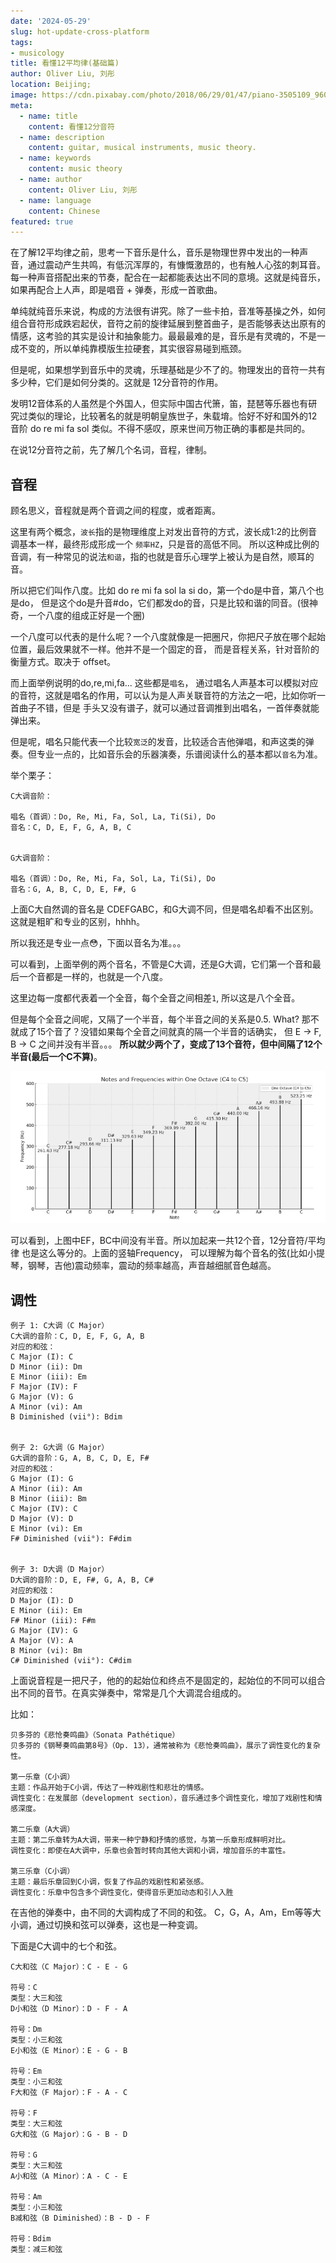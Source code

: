 ```yaml
---
date: '2024-05-29'
slug: hot-update-cross-platform
tags:
- musicology
title: 看懂12平均律(基础篇)
author: Oliver Liu, 刘彤
location: Beijing;
image: https://cdn.pixabay.com/photo/2018/06/29/01/47/piano-3505109_960_720.jpg
meta:
  - name: title
    content: 看懂12分音符
  - name: description
    content: guitar, musical instruments, music theory.
  - name: keywords
    content: music theory
  - name: author
    content: Oliver Liu, 刘彤
  - name: language
    content: Chinese
featured: true
---
```


在了解12平均律之前，思考一下音乐是什么，音乐是物理世界中发出的一种声音，通过震动产生共鸣，有低沉浑厚的，有慷慨激昂的，也有触人心弦的刺耳音。每一种声音搭配出来的节奏，配合在一起都能表达出不同的意境。这就是纯音乐，如果再配合上人声，即是唱音 + 弹奏，形成一首歌曲。

单纯就纯音乐来说，构成的方法很有讲究。除了一些卡拍，音准等基操之外，如何组合音符形成跌宕起伏，音符之前的旋律延展到整首曲子，是否能够表达出原有的情感，这考验的其实是设计和抽象能力。最最最难的是，音乐是有灵魂的，不是一成不变的，所以单纯靠模版生拉硬套，其实很容易碰到瓶颈。

但是呢，如果想学到音乐中的灵魂，乐理基础是少不了的。物理发出的音符一共有多少种，它们是如何分类的。这就是 12分音符的作用。

发明12音体系的人虽然是个外国人，但实际中国古代箫，笛，琵琶等乐器也有研究过类似的理论，比较著名的就是明朝皇族世子，朱载堉。恰好不好和国外的12音阶 do re mi fa sol 类似。不得不感叹，原来世间万物正确的事都是共同的。

在说12分音符之前，先了解几个名词，音程，律制。

## 音程

顾名思义，音程就是两个音调之间的程度，或者距离。

这里有两个概念，`波长`指的是物理维度上对发出音符的方式，波长成1:2的比例音调基本一样，最终形成形成一个 `频率HZ`，只是音的高低不同。
所以这种成比例的音调，有一种常见的说法`和谐`，指的也就是音乐心理学上被认为是自然，顺耳的音。

所以把它们叫作八度。比如 do re mi fa sol la si do，第一个do是中音，第八个也是do，
但是这个do是升音#do，它们都发do的音，只是比较和谐的同音。(很神奇，一个八度的组成正好是一个圈)

一个八度可以代表的是什么呢？一个八度就像是一把圈尺，你把尺子放在哪个起始位置，最后效果就不一样。他并不是一个固定的音，
而是音程关系，针对音阶的衡量方式。取决于 offset。

而上面举例说明的do,re,mi,fa... 这些都是`唱名`， 通过唱名人声基本可以模拟对应的音符，这就是唱名的作用，可以认为是人声关联音符的方法之一吧，比如你听一首曲子不错，但是
手头又没有谱子，就可以通过音调推到出唱名，一首伴奏就能弹出来。

但是呢，唱名只能代表一个比较`宽泛`的发音，比较适合吉他弹唱，和声这类的弹奏。但专业一点的，比如音乐会的乐器演奏，乐谱阅读什么的基本都以`音名`为准。

举个栗子：

```
C大调音阶：

唱名（首调）：Do, Re, Mi, Fa, Sol, La, Ti(Si), Do
音名：C, D, E, F, G, A, B, C


G大调音阶：

唱名（首调）：Do, Re, Mi, Fa, Sol, La, Ti(Si), Do
音名：G, A, B, C, D, E, F#, G
```

上面C大自然调的音名是 CDEFGABC，和G大调不同，但是唱名却看不出区别。这就是粗旷和专业的区别，hhhh。

所以我还是专业一点😳，下面以音名为准。。。

可以看到，上面举例的两个音名，不管是C大调，还是G大调，它们第一个音和最后一个音都是一样的，也就是一个八度。

这里边每一度都代表着一个全音，每个全音之间相差`1`, 所以这是八个全音。

但是每个全音之间呢，又隔了一个半音，每个半音之间的关系是0.5. What? 那不就成了15个音了？没错如果每个全音之间就真的隔一个半音的话确实，
但 E -> F, B -> C 之间并没有半音。。。 **所以就少两个了，变成了13个音符，但中间隔了12个半音(最后一个C不算)**。

<p class="text-center">
  <img src="../../../assets/musicology/octave.png" />
</p>

可以看到，上图中EF，BC中间没有半音。所以加起来一共12个音，12分音符/平均律 也是这么等分的。上面的竖轴Frequency，
可以理解为每个音名的弦(比如小提琴，钢琴，吉他)震动频率，震动的频率越高，声音越细腻音色越高。


## 调性

```
例子 1: C大调（C Major）
C大调的音阶：C, D, E, F, G, A, B
对应的和弦：
C Major (I): C
D Minor (ii): Dm
E Minor (iii): Em
F Major (IV): F
G Major (V): G
A Minor (vi): Am
B Diminished (vii°): Bdim


例子 2: G大调（G Major）
G大调的音阶：G, A, B, C, D, E, F#
对应的和弦：
G Major (I): G
A Minor (ii): Am
B Minor (iii): Bm
C Major (IV): C
D Major (V): D
E Minor (vi): Em
F# Diminished (vii°): F#dim


例子 3: D大调（D Major）
D大调的音阶：D, E, F#, G, A, B, C#
对应的和弦：
D Major (I): D
E Minor (ii): Em
F# Minor (iii): F#m
G Major (IV): G
A Major (V): A
B Minor (vi): Bm
C# Diminished (vii°): C#dim
```

上面说音程是一把尺子，他的的起始位和终点不是固定的，起始位的不同可以组合出不同的音节。在真实弹奏中，常常是几个大调混合组成的。

比如：

```
贝多芬的《悲怆奏鸣曲》（Sonata Pathétique）
贝多芬的《钢琴奏鸣曲第8号》（Op. 13），通常被称为《悲怆奏鸣曲》，展示了调性变化的复杂性。

第一乐章（C小调）
主题：作品开始于C小调，传达了一种戏剧性和悲壮的情感。
调性变化：在发展部（development section），音乐通过多个调性变化，增加了戏剧性和情感深度。

第二乐章（A大调）
主题：第二乐章转为A大调，带来一种宁静和抒情的感觉，与第一乐章形成鲜明对比。
调性变化：即使在A大调中，乐章也会暂时转向其他大调和小调，增加音乐的丰富性。

第三乐章（C小调）
主题：最后乐章回到C小调，恢复了作品的戏剧性和紧张感。
调性变化：乐章中包含多个调性变化，使得音乐更加动态和引人入胜
```

在吉他的弹奏中，由不同的大调构成了不同的和弦。 C，G，A，Am，Em等等大小调，通过切换和弦可以弹奏，这也是一种变调。

下面是C大调中的七个和弦。

```
C大和弦（C Major）：C - E - G

符号：C
类型：大三和弦
D小和弦（D Minor）：D - F - A

符号：Dm
类型：小三和弦
E小和弦（E Minor）：E - G - B

符号：Em
类型：小三和弦
F大和弦（F Major）：F - A - C

符号：F
类型：大三和弦
G大和弦（G Major）：G - B - D

符号：G
类型：大三和弦
A小和弦（A Minor）：A - C - E

符号：Am
类型：小三和弦
B减和弦（B Diminished）：B - D - F

符号：Bdim
类型：减三和弦
```